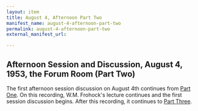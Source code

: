 ```yaml
---
layout: item
title: August 4, Afternoon Part Two
manifest_name: august-4-afternoon-part-two
permalink: august-4-afternoon-part-two
external_manifest_url: 

---
```

## Afternoon Session and Discussion, August 4, 1953, the Forum Room (Part Two)
The first afternoon session discussion on August 4th continues from <a href="https://tanyaclement.github.io/harvard1953/august-4-afternoon-part-one">Part One</a>. On this recording, W.M. Frohock's lecture continues and the first session discussion begins. After this recording, it continues to <a href="https://tanyaclement.github.io/harvard1953/august-4-afternoon-part-three">Part Three</a>. 
